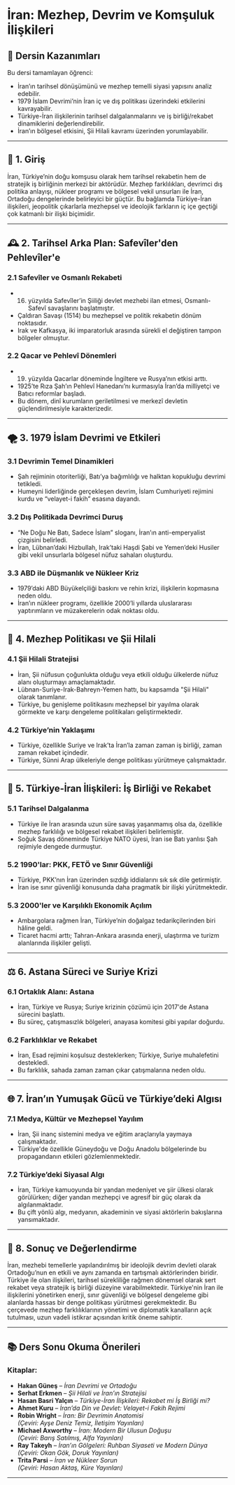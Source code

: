 # İran: Mezhep, Devrim ve Komşuluk İlişkileri

## 🎯 Dersin Kazanımları

Bu dersi tamamlayan öğrenci:

- İran’ın tarihsel dönüşümünü ve mezhep temelli siyasi yapısını analiz edebilir.
- 1979 İslam Devrimi’nin İran iç ve dış politikası üzerindeki etkilerini kavrayabilir.
- Türkiye-İran ilişkilerinin tarihsel dalgalanmalarını ve iş birliği/rekabet dinamiklerini değerlendirebilir.
- İran’ın bölgesel etkisini, Şii Hilali kavramı üzerinden yorumlayabilir.

---

## 🧭 1. Giriş

İran, Türkiye’nin doğu komşusu olarak hem tarihsel rekabetin hem de stratejik iş birliğinin merkezi bir aktörüdür. Mezhep farklılıkları, devrimci dış politika anlayışı, nükleer programı ve bölgesel vekil unsurları ile İran, Ortadoğu dengelerinde belirleyici bir güçtür. Bu bağlamda Türkiye-İran ilişkileri, jeopolitik çıkarlarla mezhepsel ve ideolojik farkların iç içe geçtiği çok katmanlı bir ilişki biçimidir.

---

## 🕰️ 2. Tarihsel Arka Plan: Safevîler'den Pehlevîler'e

### 2.1 Safevîler ve Osmanlı Rekabeti

- 16. yüzyılda Safevîler’in Şiiliği devlet mezhebi ilan etmesi, Osmanlı-Safevî savaşlarını başlatmıştır.
- Çaldıran Savaşı (1514) bu mezhepsel ve politik rekabetin dönüm noktasıdır.
- Irak ve Kafkasya, iki imparatorluk arasında sürekli el değiştiren tampon bölgeler olmuştur.

### 2.2 Qacar ve Pehlevî Dönemleri

- 19. yüzyılda Qacarlar döneminde İngiltere ve Rusya’nın etkisi arttı.
- 1925’te Rıza Şah’ın Pehlevî Hanedanı’nı kurmasıyla İran’da milliyetçi ve Batıcı reformlar başladı.
- Bu dönem, dinî kurumların geriletilmesi ve merkezî devletin güçlendirilmesiyle karakterizedir.

---

## 🌪️ 3. 1979 İslam Devrimi ve Etkileri

### 3.1 Devrimin Temel Dinamikleri

- Şah rejiminin otoriterliği, Batı’ya bağımlılığı ve halktan kopukluğu devrimi tetikledi.
- Humeyni liderliğinde gerçekleşen devrim, İslam Cumhuriyeti rejimini kurdu ve “velayet-i fakih” esasına dayandı.

### 3.2 Dış Politikada Devrimci Duruş

- “Ne Doğu Ne Batı, Sadece İslam” sloganı, İran’ın anti-emperyalist çizgisini belirledi.
- İran, Lübnan’daki Hizbullah, Irak’taki Haşdi Şabi ve Yemen’deki Husiler gibi vekil unsurlarla bölgesel nüfuz sahaları oluşturdu.

### 3.3 ABD ile Düşmanlık ve Nükleer Kriz

- 1979’daki ABD Büyükelçiliği baskını ve rehin krizi, ilişkilerin kopmasına neden oldu.
- İran’ın nükleer programı, özellikle 2000’li yıllarda uluslararası yaptırımların ve müzakerelerin odak noktası oldu.

---

## 🕌 4. Mezhep Politikası ve Şii Hilali

### 4.1 Şii Hilali Stratejisi

- İran, Şii nüfusun çoğunlukta olduğu veya etkili olduğu ülkelerde nüfuz alanı oluşturmayı amaçlamaktadır.
- Lübnan-Suriye-Irak-Bahreyn-Yemen hattı, bu kapsamda "Şii Hilali" olarak tanımlanır.
- Türkiye, bu genişleme politikasını mezhepsel bir yayılma olarak görmekte ve karşı dengeleme politikaları geliştirmektedir.

### 4.2 Türkiye’nin Yaklaşımı

- Türkiye, özellikle Suriye ve Irak’ta İran’la zaman zaman iş birliği, zaman zaman rekabet içindedir.
- Türkiye, Sünni Arap ülkeleriyle denge politikası yürütmeye çalışmaktadır.

---

## 🤝 5. Türkiye-İran İlişkileri: İş Birliği ve Rekabet

### 5.1 Tarihsel Dalgalanma

- Türkiye ile İran arasında uzun süre savaş yaşanmamış olsa da, özellikle mezhep farklılığı ve bölgesel rekabet ilişkileri belirlemiştir.
- Soğuk Savaş döneminde Türkiye NATO üyesi, İran ise Batı yanlısı Şah rejimiyle dengede durmuştur.

### 5.2 1990'lar: PKK, FETÖ ve Sınır Güvenliği

- Türkiye, PKK’nın İran üzerinden sızdığı iddialarını sık sık dile getirmiştir.
- İran ise sınır güvenliği konusunda daha pragmatik bir ilişki yürütmektedir.

### 5.3 2000'ler ve Karşılıklı Ekonomik Açılım

- Ambargolara rağmen İran, Türkiye’nin doğalgaz tedarikçilerinden biri hâline geldi.
- Ticaret hacmi arttı; Tahran-Ankara arasında enerji, ulaştırma ve turizm alanlarında ilişkiler gelişti.

---

## ⚖️ 6. Astana Süreci ve Suriye Krizi

### 6.1 Ortaklık Alanı: Astana

- İran, Türkiye ve Rusya; Suriye krizinin çözümü için 2017'de Astana sürecini başlattı.
- Bu süreç, çatışmasızlık bölgeleri, anayasa komitesi gibi yapılar doğurdu.

### 6.2 Farklılıklar ve Rekabet

- İran, Esad rejimini koşulsuz desteklerken; Türkiye, Suriye muhalefetini destekledi.
- Bu farklılık, sahada zaman zaman çıkar çatışmalarına neden oldu.

---

## 🌐 7. İran’ın Yumuşak Gücü ve Türkiye’deki Algısı

### 7.1 Medya, Kültür ve Mezhepsel Yayılım

- İran, Şii inanç sistemini medya ve eğitim araçlarıyla yaymaya çalışmaktadır.
- Türkiye'de özellikle Güneydoğu ve Doğu Anadolu bölgelerinde bu propagandanın etkileri gözlemlenmektedir.

### 7.2 Türkiye’deki Siyasal Algı

- İran, Türkiye kamuoyunda bir yandan medeniyet ve şiir ülkesi olarak görülürken; diğer yandan mezhepçi ve agresif bir güç olarak da algılanmaktadır.
- Bu çift yönlü algı, medyanın, akademinin ve siyasi aktörlerin bakışlarına yansımaktadır.

---

## 📌 8. Sonuç ve Değerlendirme

İran, mezhebi temellerle yapılandırılmış bir ideolojik devrim devleti olarak Ortadoğu’nun en etkili ve aynı zamanda en tartışmalı aktörlerinden biridir. Türkiye ile olan ilişkileri, tarihsel sürekliliğe rağmen dönemsel olarak sert rekabet veya stratejik iş birliği düzeyine varabilmektedir. Türkiye'nin İran ile ilişkilerini yönetirken enerji, sınır güvenliği ve bölgesel dengeleme gibi alanlarda hassas bir denge politikası yürütmesi gerekmektedir. Bu çerçevede mezhep farklılıklarının yönetimi ve diplomatik kanalların açık tutulması, uzun vadeli istikrar açısından kritik öneme sahiptir.

---

## 📚 Ders Sonu Okuma Önerileri

### Kitaplar:

- **Hakan Güneş** – _İran Devrimi ve Ortadoğu_
- **Serhat Erkmen** – _Şii Hilali ve İran’ın Stratejisi_
- **Hasan Basri Yalçın** – _Türkiye-İran İlişkileri: Rekabet mi İş Birliği mi?_
- **Ahmet Kuru** – _İran’da Din ve Devlet: Velayet-i Fakih Rejimi_
- **Robin Wright** – _İran: Bir Devrimin Anatomisi_  
  _(Çeviri: Ayşe Deniz Temiz, İletişim Yayınları)_
- **Michael Axworthy** – _İran: Modern Bir Ulusun Doğuşu_  
  _(Çeviri: Barış Satılmış, Alfa Yayınları)_
- **Ray Takeyh** – _İran’ın Gölgeleri: Ruhban Siyaseti ve Modern Dünya_  
  _(Çeviri: Okan Gök, Doruk Yayınları)_
- **Trita Parsi** – _İran ve Nükleer Sorun_  
  _(Çeviri: Hasan Aktaş, Küre Yayınları)_

---
